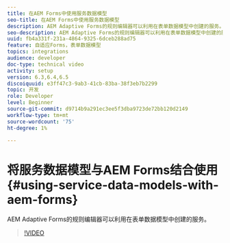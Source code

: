 ```yaml
---
title: 在AEM Forms中使用服务数据模型
seo-title: 在AEM Forms中使用服务数据模型
description: AEM Adaptive Forms的规则编辑器可以利用在表单数据模型中创建的服务。
seo-description: AEM Adaptive Forms的规则编辑器可以利用在表单数据模型中创建的服务。
uuid: fb4a331f-231a-4864-9325-6dceb288ad75
feature: 自适应Forms，表单数据模型
topics: integrations
audience: developer
doc-type: technical video
activity: setup
version: 6.3,6.4,6.5
discoiquuid: e3ff47c3-9ab3-41cb-83ba-38f3eb7b2299
topic: 开发
role: Developer
level: Beginner
source-git-commit: d9714b9a291ec3ee5f3dba9723de72bb120d2149
workflow-type: tm+mt
source-wordcount: '75'
ht-degree: 1%

---
```



# 将服务数据模型与AEM Forms结合使用{#using-service-data-models-with-aem-forms}

AEM Adaptive Forms的规则编辑器可以利用在表单数据模型中创建的服务。

>[!VIDEO](https://video.tv.adobe.com/v/17739/?quality=9&learn=on)


